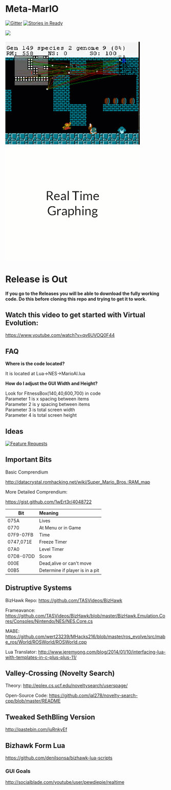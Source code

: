# Meta-MarIO
[![Gitter](https://badges.gitter.im/Join%20Chat.svg)](https://gitter.im/Meta-MarIO/Lobby?source=orgpage)
[![Stories in Ready](https://badge.waffle.io/wert23239/Meta-MarIO.png?label=ready&title=Ready)](https://waffle.io/wert23239/Meta-MarIO)


<img src="images/ContinousPlay.gif" width="1000"/><br />
<br />
<img src="images/ContinousDeath.gif" width="420"/>
<img src="images/GraphVisualization.gif" width="420"/>



# Release is Out
<b> If you go to the Releases you will be able to download the fully working code. Do this before cloning this repo and trying to get it to work. </b>


## Watch this video to get started with Virtual Evolution:
https://www.youtube.com/watch?v=qv6UVOQ0F44

## FAQ

**Where is the code located?**

It is located at Lua->NES->MarioAI.lua

**How do I adjust the GUI Width and Height?**

Look for 
FitnessBox(140,40,600,700) in code <br />
Parameter 1 is x spacing between items <br />
Parameter 2 is y spacing between items <br />
Parameter 3 is total screen width <br />
Parameter 4 is total screen height


## Ideas
[![Feature Requests](http://feathub.com/wert23239/Meta-MarIO?format=svg)](http://feathub.com/wert23239/Meta-MarIO)

## Important Bits

Basic Comprendium

http://datacrystal.romhacking.net/wiki/Super_Mario_Bros.:RAM_map

More Detailed Comprendium:

https://gist.github.com/1wErt3r/4048722

| Bit           | Meaning          | 
| ------------- |:-----------------| 
| 075A          |Lives             |
| 0770          |At Menu or in Game|
|07F9-07FB      |Time              | 
|0747,071E      |Freeze Timer      |  
|07A0           |Level Timer       |
|07D8-07DD      |Score             |
|000E           |Dead,alive or can't move        |
|00B5           |Determine if player is in a pit|
## Distruptive Systems

BizHawk Repo:
https://github.com/TASVideos/BizHawk

Frameavance:
https://github.com/TASVideos/BizHawk/blob/master/BizHawk.Emulation.Cores/Consoles/Nintendo/NES/NES.Core.cs

MABE:
https://github.com/wert23239/MHacks216/blob/master/ros_evolve/src/mabe_ros/World/ROSWorld/ROSWorld.cpp

Lua Translator:
http://www.jeremyong.com/blog/2014/01/10/interfacing-lua-with-templates-in-c-plus-plus-11/

## Valley-Crossing (Novelty Search)

Theory:
http://eplex.cs.ucf.edu/noveltysearch/userspage/

Open-Source Code:
https://github.com/jal278/novelty-search-cpp/blob/master/README


## Tweaked SethBling Version

http://pastebin.com/juRnkyEf

## Bizhawk Form Lua 
https://github.com/denilsonsa/bizhawk-lua-scripts

### GUI Goals
http://socialblade.com/youtube/user/pewdiepie/realtime


